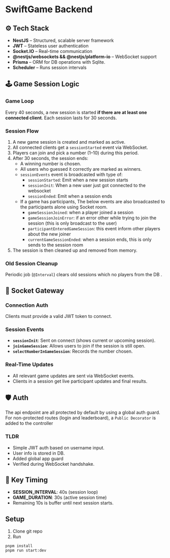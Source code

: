 # SwiftGame Backend

## ⚙️ Tech Stack

- **NestJS** – Structured, scalable server framework
- **JWT** – Stateless user authentication
- **Socket.IO** – Real-time communication
- **@nestjs/websockets && @nestjs/platform-io** – WebSocket support
- **Prisma** – ORM for DB operations with Sqlite.
- **Scheduler** – Runs session intervals

## 🕹 Game Session Logic

### Game Loop
Every 40 seconds, a new session is started **if there are at least one connected client**. Each session lasts for 30 seconds.

### Session Flow
1. A new game session is created and marked as active.
2. All connected clients get a `sessionStarted` event via WebSocket.
3. Players can join and pick a number (1–10) during this period.
4. After 30 seconds, the session ends:
   - A winning number is chosen.
   - All users who guessed it correctly are marked as winners.
   - `sessionEvents` event is broadcasted with type of:
      - `sessionStarted`: Emit when a new session starts
      - `sessionInit`: When a new user just got connected to the websocket
      - `sessionEnded`: Emit when a session ends
   - If a game has participants, The below events are also broadcasted to the participants alone using Socket room.
      - `gameSessionJoined`: when a player joined a session
      - `gameSessionJoinError`: if an error other while trying to join the session (this is only broadcast to the user)
      -  `participantEnteredGameSession`: this event inform other players about the new joiner
      - `currentGameSessionEnded`: when a session ends, this is only sends to the session room
5. The session is then cleaned up and removed from memory.

### Old Session Cleanup
Periodic job (`@Interval`) clears old sessions which no players from the DB .

## 📡 Socket Gateway

### Connection Auth
Clients must provide a valid JWT token to connect.

### Session Events
- **`sessionInit`**: Sent on connect (shows current or upcoming session).
- **`joinGameSession`**: Allows users to join if the session is still open.
- **`selectNumberInGameSession`**: Records the number chosen.

### Real-Time Updates

- All relevant game updates are sent via WebSocket events.
- Clients in a session get live participant updates and final results.

## 🛡 Auth
The api endpoint are all protected by default by using a global auth guard. For non-protected routes (login and leaderboard), a `Public Decorator` is added to the controller
### TLDR
- Simple JWT auth based on username input.
- User info is stored in DB.
- Added global app guard
- Verified during WebSocket handshake.

## 🔁 Key Timing

- **SESSION_INTERVAL**: 40s (session loop)
- **GAME_DURATION**: 30s (active session time)
- Remaining 10s is buffer until next session starts.

## Setup
1. Clone git repo
2. Run
```
pnpm install
pnpm run start:dev
```